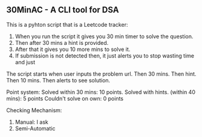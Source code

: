 ## 30MinAC - A CLI tool for DSA

This is a pyhton script that is a Leetcode tracker: 

1. When you run the script it gives you 30 min timer to solve the question. 
2. Then after 30 mins a hint is provided.
3. After that it gives you 10 more mins to solve it. 
4. If submission is not detected then, it just alerts you to stop wasting time and just 


The script starts when user inputs the problem url. 
Then 30 mins.
Then hint.
Then 10 mins.
Then alerts to see solution.


Point system: 
Solved within 30 mins: 10 points.
Solved with hints. (within 40 mins): 5 points
Couldn't solve on own: 0 points

Checking Mechanism: 
1. Manual: I ask 
2. Semi-Automatic
